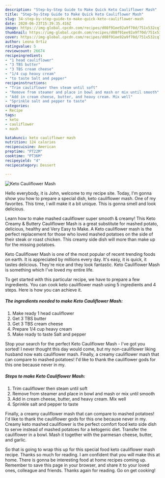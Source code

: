 ```yaml
---
description: "Step-by-Step Guide to Make Quick Keto Cauliflower Mash"
title: "Step-by-Step Guide to Make Quick Keto Cauliflower Mash"
slug: 34-step-by-step-guide-to-make-quick-keto-cauliflower-mash
date: 2020-06-23T15:39:35.416Z
image: https://img-global.cpcdn.com/recipes/d08f91ee92a9f70d/751x532cq70/keto-cauliflower-mash-recipe-main-photo.jpg
thumbnail: https://img-global.cpcdn.com/recipes/d08f91ee92a9f70d/751x532cq70/keto-cauliflower-mash-recipe-main-photo.jpg
cover: https://img-global.cpcdn.com/recipes/d08f91ee92a9f70d/751x532cq70/keto-cauliflower-mash-recipe-main-photo.jpg
author: Leona Ortiz
ratingvalue: 5
reviewcount: 26674
recipeingredient:
- "1 head cauliflower"
- "3 TBS butter"
- "3 TBS cream cheese"
- "1/4 cup heavy cream"
- "to taste Salt and pepper"
recipeinstructions:
- "Trim cauliflower then steam until soft"
- "Remove from steamer and place in bowl and mash or mix until smooth"
- "Add in cream cheese, butter, and heavy cream. Mix well"
- "Sprinkle salt and pepper to taste"
categories:
- Recipe
tags:
- keto
- cauliflower
- mash

katakunci: keto cauliflower mash 
nutrition: 124 calories
recipecuisine: American
preptime: "PT22M"
cooktime: "PT36M"
recipeyield: "4"
recipecategory: Dessert

---
```



![Keto Cauliflower Mash](https://img-global.cpcdn.com/recipes/d08f91ee92a9f70d/751x532cq70/keto-cauliflower-mash-recipe-main-photo.jpg)

Hello everybody, it is John, welcome to my recipe site. Today, I'm gonna show you how to prepare a special dish, keto cauliflower mash. One of my favorites. This time, I will make it a bit unique. This is gonna smell and look delicious.

Learn how to make mashed cauliflower super smooth &amp; creamy! This Keto Creamy &amp; Buttery Cauliflower Mash is a great substitute for mashed potato, delicious, healthy and Very Easy to Make. A Keto cauliflower mash is the perfect replacement for those who loved mashed potatoes on the side of their steak or roast chicken. This creamy side dish will more than make up for the missing potatoes.

Keto Cauliflower Mash is one of the most popular of recent trending foods on earth. It is appreciated by millions every day. It's easy, it is quick, it tastes delicious. They're nice and they look fantastic. Keto Cauliflower Mash is something which I've loved my entire life.


To get started with this particular recipe, we have to prepare a few ingredients. You can cook keto cauliflower mash using 5 ingredients and 4 steps. Here is how you can achieve it.

<!--inarticleads1-->

##### The ingredients needed to make Keto Cauliflower Mash:

1. Make ready 1 head cauliflower
1. Get 3 TBS butter
1. Get 3 TBS cream cheese
1. Prepare 1/4 cup heavy cream
1. Make ready to taste Salt and pepper


Stop your search for the perfect Keto Cauliflower Mash - I&#39;ve got you sorted! I never thought this day would come, but my non-cauliflower liking husband now eats cauliflower mash. Finally, a creamy cauliflower mash that can compare to mashed potatoes! I&#39;d like to thank the cauliflower gods for this one because never in my. 

<!--inarticleads2-->

##### Steps to make Keto Cauliflower Mash:

1. Trim cauliflower then steam until soft
1. Remove from steamer and place in bowl and mash or mix until smooth
1. Add in cream cheese, butter, and heavy cream. Mix well
1. Sprinkle salt and pepper to taste


Finally, a creamy cauliflower mash that can compare to mashed potatoes! I&#39;d like to thank the cauliflower gods for this one because never in my. Creamy keto mashed cauliflower is the perfect comfort food keto side dish to serve instead of mashed potatoes for a ketogenic diet. Transfer the cauliflower in a bowl. Mash it together with the parmesan cheese, butter, and garlic. 

So that is going to wrap this up for this special food keto cauliflower mash recipe. Thanks so much for reading. I am confident that you will make this at home. There is gonna be interesting food at home recipes coming up. Remember to save this page in your browser, and share it to your loved ones, colleague and friends. Thanks again for reading. Go on get cooking!
